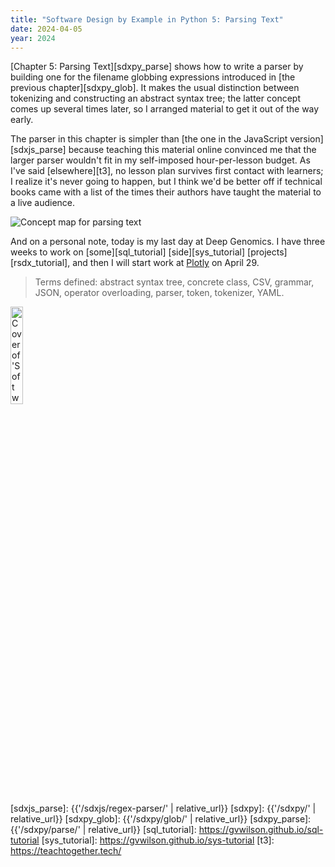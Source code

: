 ```yaml
---
title: "Software Design by Example in Python 5: Parsing Text"
date: 2024-04-05
year: 2024
---
```


[Chapter 5: Parsing Text][sdxpy_parse] shows how to write a parser
by building one for the filename globbing expressions introduced in [the previous chapter][sdxpy_glob].
It makes the usual distinction between tokenizing and constructing an abstract syntax tree;
the latter concept comes up several times later,
so I arranged material to get it out of the way early.

The parser in this chapter is simpler than
[the one in the JavaScript version][sdxjs_parse]
because teaching this material online convinced me
that the larger parser wouldn't fit in my self-imposed hour-per-lesson budget.
As I've said [elsewhere][t3],
no lesson plan survives first contact with learners;
I realize it's never going to happen,
but I think we'd be better off if technical books came with a list
of the times their authors have taught the material to a live audience.

<img class="centered" src="{{'/sdxpy/parse/concept_map.svg' | relative_url}}" alt="Concept map for parsing text"/>

And on a personal note,
today is my last day at Deep Genomics.
I have three weeks to work on [some][sql_tutorial] [side][sys_tutorial] [projects][rsdx_tutorial],
and then I will start work at [Plotly][plotly] on April 29.

> Terms defined: abstract syntax tree, concrete class, CSV, grammar, JSON, operator overloading, parser, token, tokenizer, YAML.

<a href="https://www.routledge.com/Software-Design-by-Example-A-Tool-Based-Introduction-with-Python/Wilson/p/book/9781032725215"><img src="{{'/sdxpy/sdxpy-cover.png' | relative_url}}" alt="Cover of 'Software Design by Example'" width="20%" class="centered">
</a>

[plotly]: https://plotly.com/
[rsdx]: https://gvwilson.github.io/rsdx/
[sdxjs_parse]: {{'/sdxjs/regex-parser/' | relative_url}}
[sdxpy]: {{'/sdxpy/' | relative_url}}
[sdxpy_glob]: {{'/sdxpy/glob/' | relative_url}}
[sdxpy_parse]: {{'/sdxpy/parse/' | relative_url}}
[sql_tutorial]: https://gvwilson.github.io/sql-tutorial
[sys_tutorial]: https://gvwilson.github.io/sys-tutorial
[t3]: https://teachtogether.tech/
